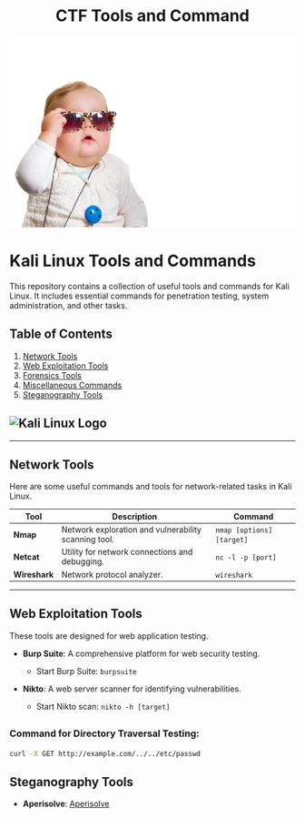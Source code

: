 <div align = "center">
    <h1>CTF Tools and Command</h1>
    <img src="/src/hi.webp" alt="image">
</div>

# Kali Linux Tools and Commands

This repository contains a collection of useful tools and commands for Kali Linux. It includes essential commands for penetration testing, system administration, and other tasks.

## Table of Contents

1. [Network Tools](#network-tools)
2. [Web Exploitation Tools](#web-exploitation-tools)
3. [Forensics Tools](#forensics-tools)
4. [Miscellaneous Commands](#miscellaneous-commands)
5. [Steganography Tools](#steganography-tools)

## ![Kali Linux Logo](https://www.kali.org/images/kali-logo.svg)

---

## Network Tools

Here are some useful commands and tools for network-related tasks in Kali Linux.

| Tool           | Description                               | Command                       |
|----------------|-------------------------------------------|-------------------------------|
| **Nmap**       | Network exploration and vulnerability scanning tool. | `nmap [options] [target]`      |
| **Netcat**     | Utility for network connections and debugging. | `nc -l -p [port]`             |
| **Wireshark**  | Network protocol analyzer.               | `wireshark`                   |

---

## Web Exploitation Tools

These tools are designed for web application testing.

- **Burp Suite**: A comprehensive platform for web security testing.
  - Start Burp Suite: `burpsuite`
  
- **Nikto**: A web server scanner for identifying vulnerabilities.
  - Start Nikto scan: `nikto -h [target]`

## 

### Command for Directory Traversal Testing:
```bash
curl -X GET http://example.com/../../etc/passwd
```

## Steganography Tools

- **Aperisolve**: [Aperisolve](https://www.aperisolve.com/)

